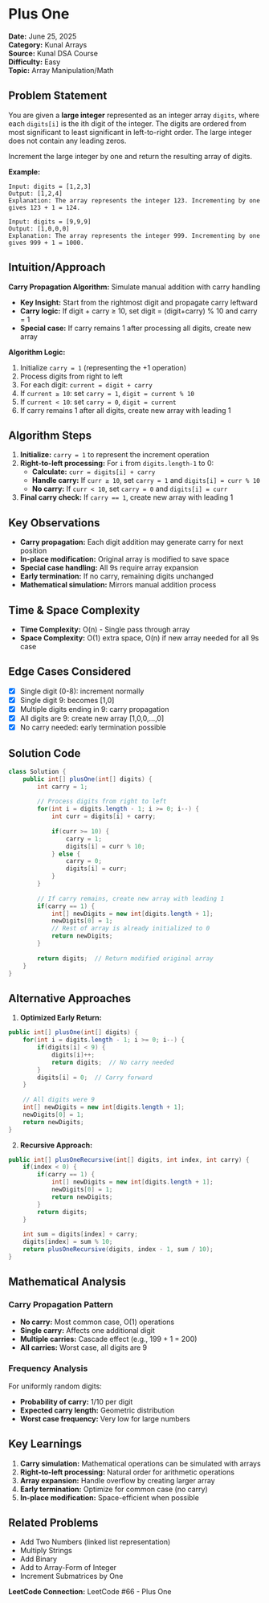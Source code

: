 # Plus One

**Date:** June 25, 2025  
**Category:** Kunal Arrays  
**Source:** Kunal DSA Course  
**Difficulty:** Easy  
**Topic:** Array Manipulation/Math

## Problem Statement

You are given a **large integer** represented as an integer array `digits`, where each `digits[i]` is the ith digit of the integer. The digits are ordered from most significant to least significant in left-to-right order. The large integer does not contain any leading zeros.

Increment the large integer by one and return the resulting array of digits.

**Example:**
```
Input: digits = [1,2,3]
Output: [1,2,4]
Explanation: The array represents the integer 123. Incrementing by one gives 123 + 1 = 124.

Input: digits = [9,9,9]
Output: [1,0,0,0]
Explanation: The array represents the integer 999. Incrementing by one gives 999 + 1 = 1000.
```

## Intuition/Approach

**Carry Propagation Algorithm:** Simulate manual addition with carry handling
- **Key Insight:** Start from the rightmost digit and propagate carry leftward
- **Carry logic:** If digit + carry ≥ 10, set digit = (digit+carry) % 10 and carry = 1
- **Special case:** If carry remains 1 after processing all digits, create new array

**Algorithm Logic:**
1. Initialize `carry = 1` (representing the +1 operation)
2. Process digits from right to left
3. For each digit: `current = digit + carry`
4. If `current ≥ 10`: set `carry = 1`, `digit = current % 10`
5. If `current < 10`: set `carry = 0`, `digit = current`
6. If carry remains 1 after all digits, create new array with leading 1

## Algorithm Steps

1. **Initialize:** `carry = 1` to represent the increment operation
2. **Right-to-left processing:** For `i` from `digits.length-1` to 0:
   - **Calculate:** `curr = digits[i] + carry`
   - **Handle carry:** If `curr ≥ 10`, set `carry = 1` and `digits[i] = curr % 10`
   - **No carry:** If `curr < 10`, set `carry = 0` and `digits[i] = curr`
3. **Final carry check:** If `carry == 1`, create new array with leading 1

## Key Observations

- **Carry propagation:** Each digit addition may generate carry for next position
- **In-place modification:** Original array is modified to save space
- **Special case handling:** All 9s require array expansion
- **Early termination:** If no carry, remaining digits unchanged
- **Mathematical simulation:** Mirrors manual addition process

## Time & Space Complexity

- **Time Complexity:** O(n) - Single pass through array
- **Space Complexity:** O(1) extra space, O(n) if new array needed for all 9s case

## Edge Cases Considered

- [x] Single digit (0-8): increment normally
- [x] Single digit 9: becomes [1,0]
- [x] Multiple digits ending in 9: carry propagation
- [x] All digits are 9: create new array [1,0,0,...,0]
- [x] No carry needed: early termination possible

## Solution Code

```java
class Solution {
    public int[] plusOne(int[] digits) {
        int carry = 1;
        
        // Process digits from right to left
        for(int i = digits.length - 1; i >= 0; i--) {
            int curr = digits[i] + carry;
            
            if(curr >= 10) {
                carry = 1;
                digits[i] = curr % 10;
            } else {
                carry = 0;
                digits[i] = curr;
            }
        }
        
        // If carry remains, create new array with leading 1
        if(carry == 1) {
            int[] newDigits = new int[digits.length + 1];
            newDigits[0] = 1;
            // Rest of array is already initialized to 0
            return newDigits;
        }
        
        return digits;  // Return modified original array
    }
}
```

## Alternative Approaches

1. **Optimized Early Return:**
```java
public int[] plusOne(int[] digits) {
    for(int i = digits.length - 1; i >= 0; i--) {
        if(digits[i] < 9) {
            digits[i]++;
            return digits;  // No carry needed
        }
        digits[i] = 0;  // Carry forward
    }
    
    // All digits were 9
    int[] newDigits = new int[digits.length + 1];
    newDigits[0] = 1;
    return newDigits;
}
```

2. **Recursive Approach:**
```java
public int[] plusOneRecursive(int[] digits, int index, int carry) {
    if(index < 0) {
        if(carry == 1) {
            int[] newDigits = new int[digits.length + 1];
            newDigits[0] = 1;
            return newDigits;
        }
        return digits;
    }
    
    int sum = digits[index] + carry;
    digits[index] = sum % 10;
    return plusOneRecursive(digits, index - 1, sum / 10);
}
```

## Mathematical Analysis

### Carry Propagation Pattern
- **No carry:** Most common case, O(1) operations
- **Single carry:** Affects one additional digit
- **Multiple carries:** Cascade effect (e.g., 199 + 1 = 200)
- **All carries:** Worst case, all digits are 9

### Frequency Analysis
For uniformly random digits:
- **Probability of carry:** 1/10 per digit
- **Expected carry length:** Geometric distribution
- **Worst case frequency:** Very low for large numbers

## Key Learnings

1. **Carry simulation:** Mathematical operations can be simulated with arrays
2. **Right-to-left processing:** Natural order for arithmetic operations
3. **Array expansion:** Handle overflow by creating larger array
4. **Early termination:** Optimize for common case (no carry)
5. **In-place modification:** Space-efficient when possible

## Related Problems

- Add Two Numbers (linked list representation)
- Multiply Strings
- Add Binary
- Add to Array-Form of Integer
- Increment Submatrices by One

**LeetCode Connection:** LeetCode #66 - Plus One 
